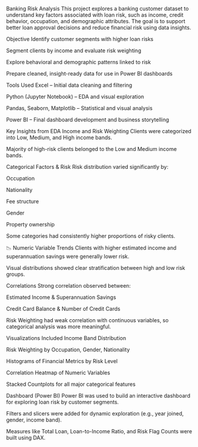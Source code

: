 Banking Risk Analysis
This project explores a banking customer dataset to understand key factors associated with loan risk, such as income, credit behavior, occupation, and demographic attributes. The goal is to support better loan approval decisions and reduce financial risk using data insights.

 Objective
Identify customer segments with higher loan risks

Segment clients by income and evaluate risk weighting

Explore behavioral and demographic patterns linked to risk

Prepare cleaned, insight-ready data for use in Power BI dashboards

 Tools Used
Excel – Initial data cleaning and filtering

Python (Jupyter Notebook) – EDA and visual exploration

Pandas, Seaborn, Matplotlib – Statistical and visual analysis

Power BI – Final dashboard development and business storytelling

 Key Insights from EDA
 Income and Risk Weighting
Clients were categorized into Low, Medium, and High income bands.

Majority of high-risk clients belonged to the Low and Medium income bands.

 Categorical Factors & Risk
Risk distribution varied significantly by:

Occupation

Nationality

Fee structure

Gender

Property ownership

Some categories had consistently higher proportions of risky clients.

📉 Numeric Variable Trends
Clients with higher estimated income and superannuation savings were generally lower risk.

Visual distributions showed clear stratification between high and low risk groups.

 Correlations
Strong correlation observed between:

Estimated Income & Superannuation Savings

Credit Card Balance & Number of Credit Cards

Risk Weighting had weak correlation with continuous variables, so categorical analysis was more meaningful.

Visualizations Included
Income Band Distribution

Risk Weighting by Occupation, Gender, Nationality

Histograms of Financial Metrics by Risk Level

Correlation Heatmap of Numeric Variables

Stacked Countplots for all major categorical features

 Dashboard (Power BI)
Power BI was used to build an interactive dashboard for exploring loan risk by customer segments.

Filters and slicers were added for dynamic exploration (e.g., year joined, gender, income band).

Measures like Total Loan, Loan-to-Income Ratio, and Risk Flag Counts were built using DAX.

